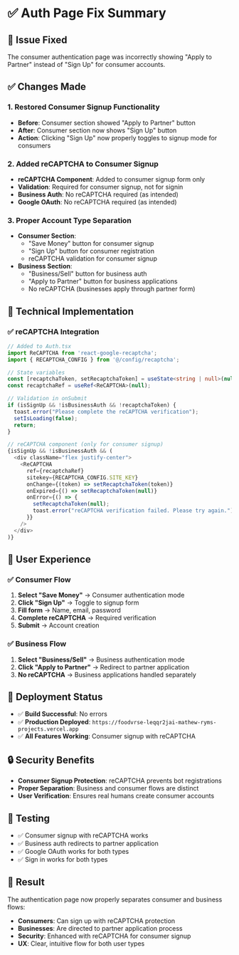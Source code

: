 # ✅ Auth Page Fix Summary

## 🎯 Issue Fixed
The consumer authentication page was incorrectly showing "Apply to Partner" instead of "Sign Up" for consumer accounts.

## ✅ Changes Made

### 1. **Restored Consumer Signup Functionality**
- **Before**: Consumer section showed "Apply to Partner" button
- **After**: Consumer section now shows "Sign Up" button
- **Action**: Clicking "Sign Up" now properly toggles to signup mode for consumers

### 2. **Added reCAPTCHA to Consumer Signup**
- **reCAPTCHA Component**: Added to consumer signup form only
- **Validation**: Required for consumer signup, not for signin
- **Business Auth**: No reCAPTCHA required (as intended)
- **Google OAuth**: No reCAPTCHA required (as intended)

### 3. **Proper Account Type Separation**
- **Consumer Section**: 
  - "Save Money" button for consumer signup
  - "Sign Up" button for consumer registration
  - reCAPTCHA validation for consumer signup
- **Business Section**:
  - "Business/Sell" button for business auth
  - "Apply to Partner" button for business applications
  - No reCAPTCHA (businesses apply through partner form)

## 🔧 Technical Implementation

### ✅ reCAPTCHA Integration
```typescript
// Added to Auth.tsx
import ReCAPTCHA from 'react-google-recaptcha';
import { RECAPTCHA_CONFIG } from '@/config/recaptcha';

// State variables
const [recaptchaToken, setRecaptchaToken] = useState<string | null>(null);
const recaptchaRef = useRef<ReCAPTCHA>(null);

// Validation in onSubmit
if (isSignUp && !isBusinessAuth && !recaptchaToken) {
  toast.error("Please complete the reCAPTCHA verification");
  setIsLoading(false);
  return;
}

// reCAPTCHA component (only for consumer signup)
{isSignUp && !isBusinessAuth && (
  <div className="flex justify-center">
    <ReCAPTCHA
      ref={recaptchaRef}
      sitekey={RECAPTCHA_CONFIG.SITE_KEY}
      onChange={(token) => setRecaptchaToken(token)}
      onExpired={() => setRecaptchaToken(null)}
      onError={() => {
        setRecaptchaToken(null);
        toast.error("reCAPTCHA verification failed. Please try again.");
      }}
    />
  </div>
)}
```

## 🎯 User Experience

### ✅ Consumer Flow
1. **Select "Save Money"** → Consumer authentication mode
2. **Click "Sign Up"** → Toggle to signup form
3. **Fill form** → Name, email, password
4. **Complete reCAPTCHA** → Required verification
5. **Submit** → Account creation

### ✅ Business Flow
1. **Select "Business/Sell"** → Business authentication mode
2. **Click "Apply to Partner"** → Redirect to partner application
3. **No reCAPTCHA** → Business applications handled separately

## 🚀 Deployment Status
- ✅ **Build Successful**: No errors
- ✅ **Production Deployed**: `https://foodvrse-leqqr2jai-mathew-ryms-projects.vercel.app`
- ✅ **All Features Working**: Consumer signup with reCAPTCHA

## 🔒 Security Benefits
- **Consumer Signup Protection**: reCAPTCHA prevents bot registrations
- **Proper Separation**: Business and consumer flows are distinct
- **User Verification**: Ensures real humans create consumer accounts

## 📱 Testing
- ✅ Consumer signup with reCAPTCHA works
- ✅ Business auth redirects to partner application
- ✅ Google OAuth works for both types
- ✅ Sign in works for both types

## 🎉 Result
The authentication page now properly separates consumer and business flows:
- **Consumers**: Can sign up with reCAPTCHA protection
- **Businesses**: Are directed to partner application process
- **Security**: Enhanced with reCAPTCHA for consumer signup
- **UX**: Clear, intuitive flow for both user types
